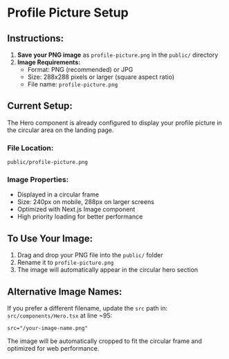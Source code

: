 # Profile Picture Setup

## Instructions:

1. **Save your PNG image** as `profile-picture.png` in the `public/` directory
2. **Image Requirements:**
   - Format: PNG (recommended) or JPG
   - Size: 288x288 pixels or larger (square aspect ratio)
   - File name: `profile-picture.png`

## Current Setup:

The Hero component is already configured to display your profile picture in the circular area on the landing page.

### File Location:
```
public/profile-picture.png
```

### Image Properties:
- Displayed in a circular frame
- Size: 240px on mobile, 288px on larger screens
- Optimized with Next.js Image component
- High priority loading for better performance

## To Use Your Image:

1. Drag and drop your PNG file into the `public/` folder
2. Rename it to `profile-picture.png`
3. The image will automatically appear in the circular hero section

## Alternative Image Names:

If you prefer a different filename, update the `src` path in:
`src/components/Hero.tsx` at line ~95:

```tsx
src="/your-image-name.png"
```

The image will be automatically cropped to fit the circular frame and optimized for web performance.
